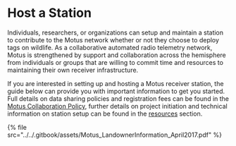 # Host a Station

Individuals, researchers, or organizations can setup and maintain a station to contribute to the Motus network whether or not they choose to deploy tags on wildlife. As a collaborative automated radio telemetry network, Motus is strengthened by support and collaboration across the hemisphere from individuals or groups that are willing to commit time and resources to maintaining their own receiver infrastructure.

If you are interested in setting up and hosting a Motus receiver station, the guide below can provide you with important information to get you started. Full details on data sharing policies and registration fees can be found in the [Motus Collaboration Policy](https://motus.org/policy/), further details on project initiation and technical information on station setup can be found in the [resources](https://motus.org/resources/) section.

{% file src="../../.gitbook/assets/Motus_LandownerInformation_April2017.pdf" %}

